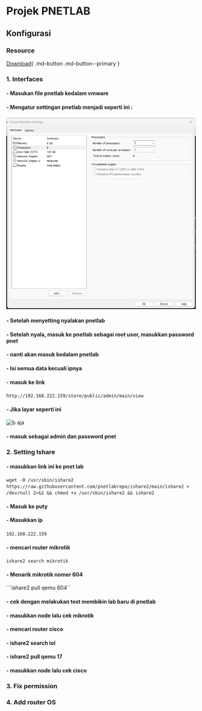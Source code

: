 # Projek PNETLAB

## Konfigurasi

### Resource
[Download](https://pnetlab.com/pages/download){ .md-button .md-button--primary }

### 1. Interfaces
#### - Masukan file pnetlab kedalam vmware
#### - Mengatur settingan pnetlab menjadi seperti ini :
![Virtual network editor](asset/foto4.png)
#### - Setelah menyetting nyalakan pnetlab
#### - Setelah nyala, masuk ke pnetlab sebagai root user, masukkan password pnet
#### - nanti akan masuk kedalam pnetlab
#### - Isi semua data kecuali ipnya
#### - masuk ke link
```http://192.168.222.159/store/public/admin/main/view```
#### - Jika layar seperti ini
![b aja](asset/foto5.jpg)
#### - masuk sebagai admin dan password pnet
### 2. Setting Ishare
#### - masukkan link ini ke pnet lab
```wget -O /usr/sbin/ishare2 https://raw.githubusercontent.com/pnetlabrepo/ishare2/main/ishare2 > /dev/null 2>&1 && chmod +x /usr/sbin/ishare2 && ishare2```
#### - Masuk ke puty
#### - Masukkan ip 
```192.168.222.159```
#### - mencari router mikrotik
```ishare2 search mikrotik```
#### - Menarik mikrotik nomer 604
```ishare2 pull qemu 604``
#### - cek dengan melakukan test membikin lab baru di pnetlab
#### - masukkan node lalu cek mikrotik
#### - mencari router cisco
#### - ishare2 search iol
#### - ishare2 pull qemu 17
#### - masukkan node lalu cek cisco

###  3. Fix permission

### 4. Add router OS

